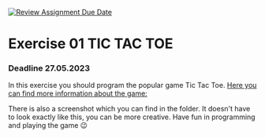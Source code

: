 [![Review Assignment Due Date](https://classroom.github.com/assets/deadline-readme-button-24ddc0f5d75046c5622901739e7c5dd533143b0c8e959d652212380cedb1ea36.svg)](https://classroom.github.com/a/CP39xU_Y)
# Exercise 01 TIC TAC TOE 
### Deadline 27.05.2023

In this exercise you should program the popular game Tic Tac Toe. 
[Here you can find more information about the game:](https://en.wikipedia.org/wiki/Tic-tac-toe)

There is also a screenshot which you can find in the folder.
It doesn't have to look exactly like this, you can be more creative. 
Have fun in programming and playing the game :wink:

